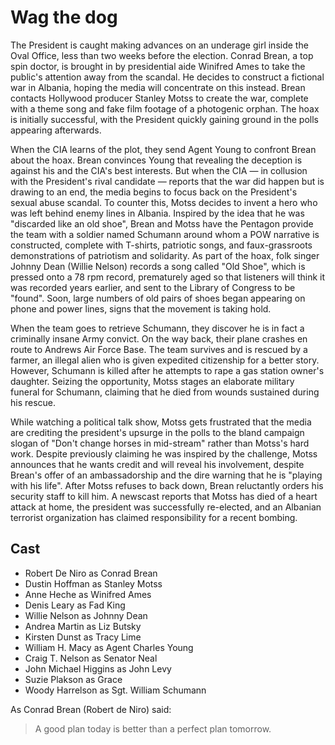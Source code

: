 # Wag the dog


The President is caught making advances on an underage girl inside the Oval Office, less than two weeks before the election. Conrad Brean, a top spin doctor, is brought in by presidential aide Winifred Ames to take the public's attention away from the scandal. He decides to construct a fictional war in Albania, hoping the media will concentrate on this instead. Brean contacts Hollywood producer Stanley Motss to create the war, complete with a theme song and fake film footage of a photogenic orphan. The hoax is initially successful, with the President quickly gaining ground in the polls appearing afterwards.

When the CIA learns of the plot, they send Agent Young to confront Brean about the hoax. Brean convinces Young that revealing the deception is against his and the CIA's best interests. But when the CIA — in collusion with the President's rival candidate — reports that the war did happen but is drawing to an end, the media begins to focus back on the President's sexual abuse scandal. To counter this, Motss decides to invent a hero who was left behind enemy lines in Albania. Inspired by the idea that he was "discarded like an old shoe", Brean and Motss have the Pentagon provide the team with a soldier named Schumann around whom a POW narrative is constructed, complete with T-shirts, patriotic songs, and faux-grassroots demonstrations of patriotism and solidarity. As part of the hoax, folk singer Johnny Dean (Willie Nelson) records a song called "Old Shoe", which is pressed onto a 78 rpm record, prematurely aged so that listeners will think it was recorded years earlier, and sent to the Library of Congress to be "found". Soon, large numbers of old pairs of shoes began appearing on phone and power lines, signs that the movement is taking hold.

When the team goes to retrieve Schumann, they discover he is in fact a criminally insane Army convict. On the way back, their plane crashes en route to Andrews Air Force Base. The team survives and is rescued by a farmer, an illegal alien who is given expedited citizenship for a better story. However, Schumann is killed after he attempts to rape a gas station owner's daughter. Seizing the opportunity, Motss stages an elaborate military funeral for Schumann, claiming that he died from wounds sustained during his rescue.

While watching a political talk show, Motss gets frustrated that the media are crediting the president's upsurge in the polls to the bland campaign slogan of "Don't change horses in mid-stream" rather than Motss's hard work. Despite previously claiming he was inspired by the challenge, Motss announces that he wants credit and will reveal his involvement, despite Brean's offer of an ambassadorship and the dire warning that he is "playing with his life". After Motss refuses to back down, Brean reluctantly orders his security staff to kill him. A newscast reports that Motss has died of a heart attack at home, the president was successfully re-elected, and an Albanian terrorist organization has claimed responsibility for a recent bombing.

## Cast
* Robert De Niro as Conrad Brean
* Dustin Hoffman as Stanley Motss
* Anne Heche as Winifred Ames
* Denis Leary as Fad King
* Willie Nelson as Johnny Dean
* Andrea Martin as Liz Butsky
* Kirsten Dunst as Tracy Lime
* William H. Macy as Agent Charles Young
* Craig T. Nelson as Senator Neal
* John Michael Higgins as John Levy
* Suzie Plakson as Grace
* Woody Harrelson as Sgt. William Schumann

As Conrad Brean (Robert de Niro) said:
> A good plan today is better 
> than a perfect plan tomorrow.
